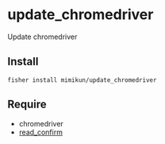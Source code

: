 # update_chromedriver

Update chromedriver

## Install

```shell
fisher install mimikun/update_chromedriver
```

## Require

- chromedriver
- [read_confirm](https://github.com/mimikun/read_confirm)

